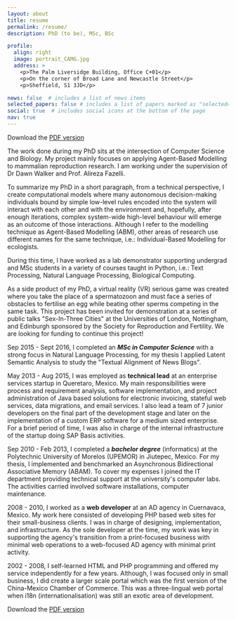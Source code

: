 ```yaml
---
layout: about
title: resume
permalink: /resume/
description: PhD (to be), MSc, BSc

profile:
  align: right
  image: portrait_CAMG.jpg
  address: >
    <p>The Palm Liversidge Building, Office C+01</p>
    <p>On the corner of Broad Lane and Newcastle Street</p>
    <p>Sheffield, S1 3JD</p>

news: false  # includes a list of news items
selected_papers: false # includes a list of papers marked as "selected={true}"
social: true  # includes social icons at the bottom of the page
nav: true
---
```

Download the [PDF version](/assets/pdf/CarlosMoralesResume2020.pdf)

The work done during my PhD sits at the intersection of Computer Science and 
Biology. My project mainly focuses on applying Agent-Based Modelling to
mammalian reproduction research. I am working under the supervision of
Dr Dawn Walker and Prof. Alireza Fazelli.

To summarize my PhD in a short paragraph, from a technical perspective, I create 
computational models where many autonomous decision-making individuals bound
by simple low-level rules encoded into the system will interact with each other
and with the environment and, hopefully, after enough iterations, complex
system-wide high-level behaviour will emerge as an outcome of those interactions.
Although I refer to the modelling technique as Agent-Based Modelling (ABM),
other areas of research use different names for the same technique, 
i.e.: Individual-Based Modelling for ecologists.

During this time, I have worked as a lab demonstrator supporting undergrad and
MSc students in a variety of courses taught in Python, i.e.: Text Processing,
Natural Language Processing, Biological Computing.

As a side product of my PhD, a virtual reality (VR) serious game was created
where you take the place of a spermatozoon and must face a series of obstacles
to fertilise an egg while beating other sperms competing in the same task.
This project has been invited for demonstration at a series of public talks
"Sex-In-Three Cities" at the Universities of London, Nottingham, and Edinburgh
sponsored by the Society for Reproduction and Fertility. We are looking for
funding to continue this project!

Sep 2015 - Sept 2016, I completed an ***MSc in Computer Science*** with a strong
focus in Natural Language Processing, for my thesis I applied Latent Semantic
Analysis to study the "Textual Alignment of News Blogs".

May 2013 - Aug 2015, I was employed as **technical lead** at an enterprise
services startup in Queretaro, Mexico.
My main responsibilities were process and requirement analysis, software
implementation, and project administration of Java based solutions for
electronic invoicing, stateful web services, data migrations, and email services. 
I also lead a team of 7 junior developers on the final part of the development
stage and later on the implementation of a custom ERP software for a medium sized
enterprise. For a brief period of time, I was also in charge of the internal
infrastructure of the startup doing SAP Basis activities.

Sep 2010 - Feb 2013, I completed a ***bachelor degree*** (informatics) at the
Polytechnic University of Morelos (UPEMOR) in Jiutepec, Mexico.
For my thesis, I implemented and benchmarked an Asynchronous Bidirectional
Associative Memory (ABAM). To cover my expenses I joined the IT department
providing technical support at the university's computer labs. The activities
carried involved software installations, computer maintenance.

2008 - 2010, I worked as a **web developer** at an AD agency in Cuernavaca,
Mexico. My work here consisted of developing PHP based web sites for their
small-business clients. I was in charge of designing, implementation, and
 infrastructure.
As the sole developer at the time, my work was key in supporting the agency's
transition from a print-focused business with minimal web operations to a
web-focused AD agency with minimal print activity.

2002 - 2008, I self-learned HTML and PHP programming and offered my service
independently for a few years. Although, I was focused only in small business,
I did create a larger scale portal which was the first version of the
China-Mexico Chamber of Commerce. This was a three-lingual web portal when i18n 
(internationalisation)  was still an exotic area of development.


Download the [PDF version](/assets/pdf/CarlosMoralesResume2020.pdf)
